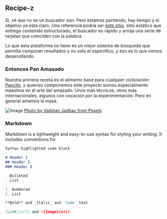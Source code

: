 ## Recipe-z

Sí, sé que no es un buscador aún. Pero estamos partiendo, hay tiempo y el objetivo ya está claro. Una referencia podría ser [este sitio](https://www.gourmet.cl/), sitio estático que entrega contenido estructurado, el buscador es rápido y arroja una serie de tarjetas que coinciden con la palabra. 

Lo que esta plataforma no tiene es un mejor sistema de búsqueda que permita componer resultados y no solo el específico, y eso es lo que iremos desarrollando.

### Entonces Pan Amasado

Nuestra primera receta es el alimento base para cualquier civilización: [Pancito](https://www.gourmet.cl/?s=Pan+amasado), y quienes componemos este proyecto somos especialmente maestros en el arte del amasado. Unos más técnicos, otros más internacionales, algunos con vocación por la experimentación. Pero en general amamos la masa.

![Image](https://images.pexels.com/photos/3218467/pexels-photo-3218467.jpeg?auto=compress&cs=tinysrgb&dpr=2&h=375&w=1910)
[Photo by Vaibhav Jadhav from Pexels](https://www.pexels.com/photo/man-preparing-dough-for-bread-3218467/)

### Markdown

Markdown is a lightweight and easy-to-use syntax for styling your writing. It includes conventions for

```markdown
Syntax highlighted code block

# Header 1
## Header 2
### Header 3

- Bulleted
- List

1. Numbered
2. List

**Bold** and _Italic_ and `Code` text

[Link](url) and ![Image](src)
```

